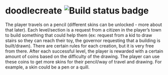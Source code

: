 # doodlecreate ![Build status badge](https://github.com/eforbes14/doodlecreate/workflows/MakeCode/badge.svg)

The player travels on a pencil (different skins can be unlocked - more about that later). Each level/section is a request from a citizen in the player’s town to build something that could help them (ex: request from a kid to draw stairs so they can reach their toy, the governor requesting that a building is built/drawn). There are certain rules for each creation, but it is very free from there. After each successful level, the player is rewarded with a certain amount of coins based on the difficulty of the drawing. The player can use these coins to get more skins for their pencil/way of travel and drawing. For example, a skin could be a pen or a quill.

